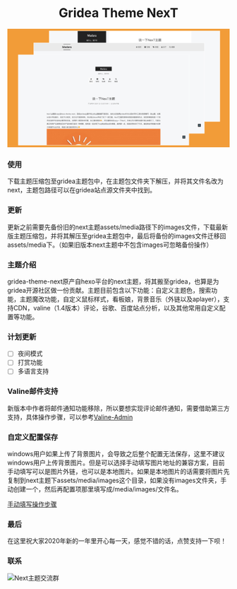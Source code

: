 <h1 align="center">
  Gridea Theme NexT
</h1>

![NexT主题概览](assets/images/overview.jpg)

### 使用
下载主题压缩包至gridea主题包中，在主题包文件夹下解压，并将其文件名改为next，主题包路径可以在gridea站点源文件夹中找到。

### 更新
更新之前需要先备份旧的next主题assets/media路径下的images文件，下载最新版主题压缩包，并将其解压至gridea主题包中，最后将备份的images文件迁移回assets/media下。（如果旧版本next主题中不包含images可忽略备份操作）

### 主题介绍
gridea-theme-next原产自hexo平台的next主题，将其搬至gridea，也算是为gridea开源社区做一份贡献。主题目前包含以下功能：自定义主题色，搜索功能，主题魔改功能，自定义鼠标样式，看板娘，背景音乐（外链以及aplayer），支持CDN，valine（1.4版本）评论，谷歌、百度站点分析，以及其他常用自定义配置等功能。

### 计划更新
- [ ] 夜间模式
- [ ] 打赏功能
- [ ] 多语言支持

### Valine邮件支持
新版本中作者将邮件通知功能移除，所以要想实现评论邮件通知，需要借助第三方支持，具体操作步骤，可以参考[Valine-Admin](https://github.com/zhaojun1998/Valine-Admin)

### 自定义配置保存
windows用户如果上传了背景图片，会导致之后整个配置无法保存，这里不建议windows用户上传背景图片。但是可以选择手动填写图片地址的兼容方案，目前手动填写可以是图片外链，也可以是本地图片。如果是本地图片的话需要将图片先复制到next主题下assets/media/images这个目录，如果没有images文件夹，手动创建一个，然后再配置项那里填写成/media/images/文件名。

[手动填写操作步骤](https://cdn.jsdelivr.net/gh/o1f/i@master/2020/04/11/2U2OBqTR.gif)

### 最后
在这里祝大家2020年新的一年里开心每一天，感觉不错的话，点赞支持一下呗！

### 联系
![Next主题交流群](https://cdn.jsdelivr.net/gh/hsxyhao/images.github.io@master/1JA_OJlig/group_chat.jpeg)
